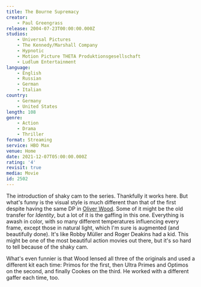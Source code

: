 ```yaml
---
title: The Bourne Supremacy
creator:
    - Paul Greengrass
release: 2004-07-23T00:00:00.000Z
studios:
    - Universal Pictures
    - The Kennedy/Marshall Company
    - Hypnotic
    - Motion Picture THETA Produktionsgesellschaft
    - Ludlum Entertainment
language:
    - English
    - Russian
    - German
    - Italian
country:
    - Germany
    - United States
length: 108
genre:
    - Action
    - Drama
    - Thriller
format: Streaming
service: HBO Max
venue: Home
date: 2021-12-07T05:00:00.000Z
rating: '4'
revisit: true
media: Movie
id: 2502
---
```


The introduction of shaky cam to the series. Thankfully it works here. But what's funny is the visual style is much different than that of the first despite having the same DP in <a href="https://letterboxd.com/cinematography/oliver-wood/">Oliver Wood</a>. Some of it might be the old transfer for <em>Identity</em>, but a lot of it is the gaffing in this one. Everything is awash in color, with so many different temperatures influencing every frame, except those in natural light, which I'm sure is augmented (and beautifully done). It's like Robby Müller and Roger Deakins had a kid. This might be one of the most beautiful action movies out there, but it's so hard to tell because of the shaky cam.

What's even funnier is that Wood lensed all three of the originals and used a different kit each time: Primos for the first, then Ultra Primes and Optimos on the second, and finally Cookes on the third. He worked with a different gaffer each time, too.
